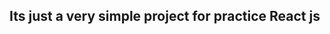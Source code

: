 Its just a very simple project for practice React js  
----------------------------------------------
